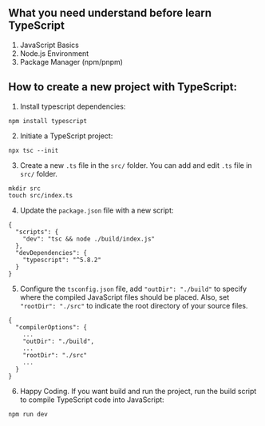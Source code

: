 ## What you need understand before learn TypeScript

1. JavaScript Basics
2. Node.js Environment
3. Package Manager (npm/pnpm)

## How to create a new project with TypeScript:

1. Install typescript dependencies:

```
npm install typescript
```

2. Initiate a TypeScript project:

```
npx tsc --init
```

3. Create a new `.ts` file in the `src/` folder. You can add and edit `.ts` file in `src/` folder.

```
mkdir src
touch src/index.ts
```

4. Update the `package.json` file with a new script:

```
{
  "scripts": {
    "dev": "tsc && node ./build/index.js"
  },
  "devDependencies": {
    "typescript": "^5.8.2"
  }
}
```

5. Configure the `tsconfig.json` file, add `"outDir": "./build"` to specify where the compiled JavaScript files should be placed. Also, set `"rootDir": "./src"` to indicate the root directory of your source files.

```
{
  "compilerOptions": {
    ...
    "outDir": "./build",
    ...
    "rootDir": "./src"
    ...
  }
}
```

6. Happy Coding. If you want build and run the project, run the build script to compile TypeScript code into JavaScript:

```
npm run dev
```

